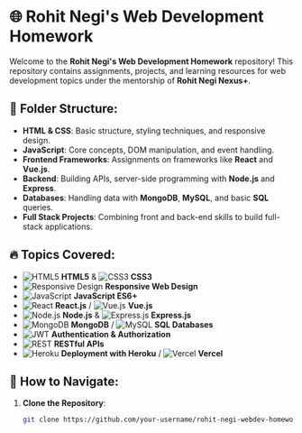 # 🌐 Rohit Negi's Web Development Homework

Welcome to the **Rohit Negi's Web Development Homework** repository! This repository contains assignments, projects, and learning resources for web development topics under the mentorship of **Rohit Negi Nexus+**.

## 📁 Folder Structure:
- **HTML & CSS**: Basic structure, styling techniques, and responsive design.
- **JavaScript**: Core concepts, DOM manipulation, and event handling.
- **Frontend Frameworks**: Assignments on frameworks like **React** and **Vue.js**.
- **Backend**: Building APIs, server-side programming with **Node.js** and **Express**.
- **Databases**: Handling data with **MongoDB**, **MySQL**, and basic **SQL** queries.
- **Full Stack Projects**: Combining front and back-end skills to build full-stack applications.

## 🔥 Topics Covered:
- ![HTML5](https://img.shields.io/badge/HTML5-E34F26?style=flat&logo=html5&logoColor=white) **HTML5** & ![CSS3](https://img.shields.io/badge/CSS3-1572B6?style=flat&logo=css3&logoColor=white) **CSS3**
- ![Responsive Design](https://img.shields.io/badge/Responsive%20Design-FF6F61?style=flat&logo=responsive-design&logoColor=white) **Responsive Web Design**
- ![JavaScript](https://img.shields.io/badge/JavaScript-323330?style=flat&logo=javascript&logoColor=F7DF1E) **JavaScript ES6+**
- ![React](https://img.shields.io/badge/React-20232A?style=flat&logo=react&logoColor=61DAFB) **React.js** / ![Vue.js](https://img.shields.io/badge/Vue.js-35495E?style=flat&logo=vue.js&logoColor=4FC08D) **Vue.js**
- ![Node.js](https://img.shields.io/badge/Node.js-43853D?style=flat&logo=node.js&logoColor=white) **Node.js** & ![Express.js](https://img.shields.io/badge/Express.js-404D59?style=flat&logo=express&logoColor=white) **Express.js**
- ![MongoDB](https://img.shields.io/badge/MongoDB-4EA94B?style=flat&logo=mongodb&logoColor=white) **MongoDB** / ![MySQL](https://img.shields.io/badge/MySQL-4479A1?style=flat&logo=mysql&logoColor=white) **SQL Databases**
- ![JWT](https://img.shields.io/badge/Authentication-JWT-blue?style=flat&logo=json-web-tokens&logoColor=white) **Authentication & Authorization**
- ![REST](https://img.shields.io/badge/REST-API-FF4500?style=flat&logo=api&logoColor=white) **RESTful APIs**
- ![Heroku](https://img.shields.io/badge/Heroku-430098?style=flat&logo=heroku&logoColor=white) **Deployment with Heroku** / ![Vercel](https://img.shields.io/badge/Vercel-000000?style=flat&logo=vercel&logoColor=white) **Vercel**

## 📖 How to Navigate:
1. **Clone the Repository**:
   ```bash
   git clone https://github.com/your-username/rohit-negi-webdev-homework.git
